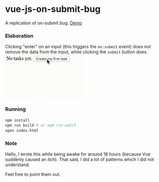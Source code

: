 # vue-js-on-submit-bug
A replication of on-submit *bug*. [Demo](https://srph-playground.github.io/vue-js-on-submit-bug)

### Elaboration
Clicking "enter" on an input (this triggers the `on:submit` event) does not remove the data from the input, while clicking the `submit` button does.
![preview](preview.gif)

### Running
```bash
npm install
npm run build # or npm run watch
open index.html
```

### Note
Hello, I wrote this while being awake for around 18 hours (because Vue suddenly caused an *itch*). That said, I did a lot of patterns which I did not understand.

Feel free to point them out.